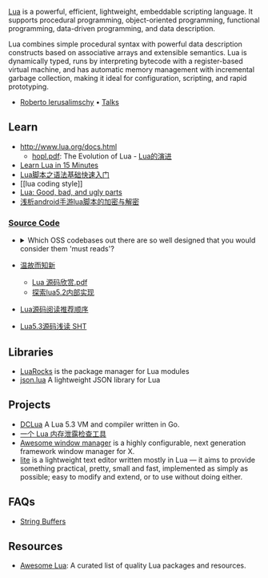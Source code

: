 [Lua](http://www.lua.org/) is a powerful, efficient, lightweight, embeddable scripting language. It supports procedural programming, object-oriented programming, functional programming, data-driven programming, and data description.

Lua combines simple procedural syntax with powerful data description constructs based on associative arrays and extensible semantics. Lua is dynamically typed, runs by interpreting bytecode with a register-based virtual machine, and has automatic memory management with incremental garbage collection, making it ideal for configuration, scripting, and rapid prototyping.


- [Roberto Ierusalimschy](http://www.inf.puc-rio.br/~roberto/index.html) • [Talks](http://www.inf.puc-rio.br/~roberto/talks/)



## Learn
- http://www.lua.org/docs.html
  - [hopl.pdf](https://www.lua.org/doc/hopl.pdf): The Evolution of Lua - [Lua的演进](https://github.com/spin6lock/the_evolution_of_lua_zh_CN/blob/master/the_evolution_of_lua.md)
- [Learn Lua in 15 Minutes](http://tylerneylon.com/a/learn-lua/)
- [Lua脚本之语法基础快速入门](http://www.cocos.com/doc/tutorial/show?id=1929)
- [[lua coding style]]
- [Lua: Good, bad, and ugly parts](http://notebook.kulchenko.com/programming/lua-good-different-bad-and-ugly-parts)
- [浅析android手游lua脚本的加密与解密](https://bbs.pediy.com/thread-216969-1.htm)

### [Source Code](http://lua-users.org/wiki/LuaSource)
- <details> <summary> Which OSS codebases out there are so well designed that you would consider them 'must reads'? </summary>

  https://www.reddit.com/r/programming/comments/63hth/ask_reddit_which_oss_codebases_out_there_are_so/

  [Online Lua 5.1 source code browser](http://www.lua.org/source/5.1/)

  Recommended reading order:

  lmathlib.c, lstrlib.c: get familiar with the external C API. Don't bother with the pattern matcher though. Just the easy functions.

  lapi.c: Check how the API is implemented internally. Only skim this to get a feeling for the code. Cross-reference to lua.h and luaconf.h as needed.

  lobject.h: tagged values and object representation. skim through this first. you'll want to keep a window with this file open all the time.

  lstate.h: state objects. ditto.

  lopcodes.h: bytecode instruction format and opcode definitions. easy.

  lvm.c: scroll down to luaV_execute, the main interpreter loop. see how all of the instructions are implemented. skip the details for now. reread later.

  ldo.c: calls, stacks, exceptions, coroutines. tough read.

  lstring.c: string interning. cute, huh?

  ltable.c: hash tables and arrays. tricky code.

  ltm.c: metamethod handling, reread all of lvm.c now.

  You may want to reread lapi.c now.

  ldebug.c: surprise waiting for you. abstract interpretation is used to find object names for tracebacks. does bytecode verification, too.

  lparser.c, lcode.c: recursive descent parser, targetting a register-based VM. start from chunk() and work your way through. read the expression parser and the code generator parts last.

  lgc.c: incremental garbage collector. take your time.

  Read all the other files as you see references to them. Don't let your stack get too deep though.

  If you're done before X-Mas and understood all of it, you're good. The information density of the code is rather high.

  </details>
- [温故而知新](http://blog.codingnow.com/2013/01/reading_lua_vm.html)
  - [Lua 源码欣赏.pdf](http://www.codingnow.com/temp/readinglua.pdf)
  - [探索lua5.2内部实现](http://blog.csdn.net/yuanlin2008/article/category/1307277)
- [Lua源码阅读推荐顺序](http://www.resetoter.cn/?p=1135)
- [Lua5.3源码浅读 SHT](http://sunhantao.github.io/2016/02/05/Lua5.3%E6%BA%90%E7%A0%81%E6%B5%85%E8%AF%BB/)



## Libraries
- [LuaRocks](https://luarocks.org/) is the package manager for Lua modules
- [json.lua](https://github.com/rxi/json.lua) A lightweight JSON library for Lua



## Projects
- [DCLua](https://github.com/milochristiansen/lua) A Lua 5.3 VM and compiler written in Go.
- [一个 Lua 内存泄露检查工具](http://blog.codingnow.com/2012/12/lua_snapshot.html)
- [Awesome window manager](https://github.com/awesomeWM/awesome) is a highly configurable, next generation framework window manager for X.
- [lite](https://github.com/rxi/lite) is a lightweight text editor written mostly in Lua — it aims to provide something practical, pretty, small and fast, implemented as simply as possible; easy to modify and extend, or to use without doing either.



## FAQs
- [String Buffers](https://www.lua.org/pil/11.6.html)



## Resources
- [Awesome Lua](https://github.com/LewisJEllis/awesome-lua): A curated list of quality Lua packages and resources.
